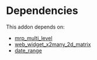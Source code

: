 # Dependencies

This addon depends on:

- [mrp_multi_level](https://github.com/bringout/oca-mrp)
- [web_widget_x2many_2d_matrix](https://github.com/bringout/oca-technical)
- [date_range](https://github.com/bringout/oca-technical)
